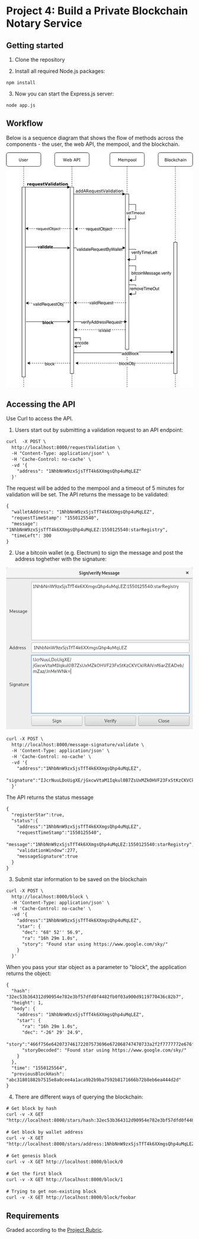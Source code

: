 # Project 4: Build a Private Blockchain Notary Service

## Getting started

1. Clone the repository

2. Install all required Node.js packages:

```
npm install
```

3. Now you can start the Express.js server:

```
node app.js
```

## Workflow

Below is a sequence diagram that shows the flow of methods across the components - the user, the web API, the mempool, and the blockchain.

![Workflow](/workflow.png)

## Accessing the API

Use Curl to access the API.

1. Users start out by submitting a validation request to an API endpoint:

```
curl  -X POST \
  http://localhost:8000/requestValidation \
  -H "Content-Type: application/json" \
  -H 'Cache-Control: no-cache' \
  -vd '{
    "address": "1NhbNnW9zxSjsTfT4k6XXmgsQhp4uMqLEZ"
  }'
```

The request will be added to the mempool and a timeout of 5 minutes for validation will be set. The API returns the message to be validated:

```
{
  "walletAddress": "1NhbNnW9zxSjsTfT4k6XXmgsQhp4uMqLEZ",
  "requestTimeStamp": "1550125540",
  "message": "1NhbNnW9zxSjsTfT4k6XXmgsQhp4uMqLEZ:1550125540:starRegistry",
  "timeLeft": 300
}
```

2. Use a bitcoin wallet (e.g. Electrum) to sign the message and post the address toghether with the signature:

![Electrum Wallet](/wallet.png)

```
curl -X POST \
  http://localhost:8000/message-signature/validate \
  -H 'Content-Type: application/json' \
  -H 'Cache-Control: no-cache' \
  -vd '{
    "address":"1NhbNnW9zxSjsTfT4k6XXmgsQhp4uMqLEZ",
    "signature":"IJcrNuuLDoUigXE/jGxcwVtaM1Iqkul0B7ZsUxMZkOHVF23FxStKzCKVCkIRAIVnf6arZEADeb/mZaz/JnMeWNk="
  }'
```
The API returns the status message

```
{
  "registerStar":true,
  "status":{
    "address":"1NhbNnW9zxSjsTfT4k6XXmgsQhp4uMqLEZ",
    "requestTimeStamp":"1550125540",
    "message":"1NhbNnW9zxSjsTfT4k6XXmgsQhp4uMqLEZ:1550125540:starRegistry",
    "validationWindow":277,
    "messageSignature":true
  }
}
```

3. Submit star information to be saved on the blockchain

```
curl -X POST \
  http://localhost:8000/block \
  -H 'Content-Type: application/json' \
  -H 'Cache-Control: no-cache' \
  -vd '{
    "address":"1NhbNnW9zxSjsTfT4k6XXmgsQhp4uMqLEZ",
    "star": {
      "dec": "68° 52'' 56.9",
      "ra": "16h 29m 1.0s",
      "story": "Found star using https://www.google.com/sky/"
    }
  }'
```

When you pass your star object as a parameter to "block", the application returns the object:

```
{
  "hash": "32ec53b364312d90954e782e3bf57dfd0f4482fb0f03a900d9119770436c82b7",
  "height": 1,
  "body": {
    "address": "1NhbNnW9zxSjsTfT4k6XXmgsQhp4uMqLEZ",
    "star": {
      "ra": "16h 29m 1.0s",
      "dec": "-26° 29' 24.9",
      "story":"466f756e642073746172207573696e672068747470733a2f2f7777772e676f6f676c652e636f6d2f736b792f",
      "storyDecoded": "Found star using https://www.google.com/sky/"
    }
  },
  "time": "1550125564",
  "previousBlockHash": "abc31801882b7515e8a0cee4a1aca9b2b9ba7592b8171666b72b8eb6ea444d2d"
}
```

4. There are different ways of querying the blockchain:

```
# Get block by hash
curl -v -X GET "http://localhost:8000/stars/hash:32ec53b364312d90954e782e3bf57dfd0f4482fb0f03a900d9119770436c82b7"

# Get block by wallet address
curl -v -X GET "http://localhost:8000/stars/address:1NhbNnW9zxSjsTfT4k6XXmgsQhp4uMqLEZ"

# Get genesis block
curl -v -X GET http://localhost:8000/block/0

# Get the first block
curl -v -X GET http://localhost:8000/block/1

# Trying to get non-existing block
curl -v -X GET http://localhost:8000/block/foobar
```

## Requirements

Graded according to the [Project Rubric](https://review.udacity.com/#!/rubrics/2098/view).
